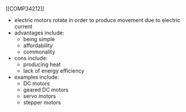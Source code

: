 [[COMP34212]]

- electric motors rotate in order to produce movement due to electric current
- advantages include:
	- being simple
	- affordability
	- commonality
- cons include:
	- producing heat
	- lack of energy efficiency
- examples include:
	- DC motors
	- geared DC motors
	- servo motors
	- stepper motors